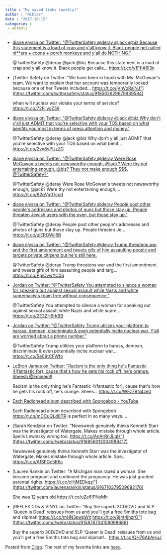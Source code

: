```yaml
---
title : "My saved links (weekly)"
author : "Niklas"
date : "2017-10-15"
categories : 
 - animals
---
```


- [diane elyssa on Twitter: "@TwitterSafety @deray @jack @biz Because this statement is a load of crap and y'all know it. Black people get called ni\*\*ers + coons + porch monkeys and y'all do NOTHING."](https://twitter.com/i/web/status/918509414990139394)
    
    @TwitterSafety @deray @jack @biz Because this statement is a load of crap and y'all know it. Black people get calle… https://t.co/y1FfIA6l3n
    
- [Twitter Safety on Twitter: "We have been in touch with Ms. McGowan's team. We want to explain that her account was temporarily locked because one of her Tweets included… https://t.co/jVnVoRsjNJ"](https://twitter.com/twittersafety/status/918502629679939584)
    
    when will nuclear war violate your terms of service? https://t.co/72FiiyoZ59
    
- [diane elyssa on Twitter: "@TwitterSafety @deray @jack @biz Why don't y'all just ADMIT that you're selective with your TOS based on what benifits you most in terms of press attention and money."](https://twitter.com/i/web/status/918506153897791488)
    
    @TwitterSafety @deray @jack @biz Why don't y'all just ADMIT that you're selective with your TOS based on what benif… https://t.co/2vv8yPUzZG
    
- [diane elyssa on Twitter: "@TwitterSafety @deray Were Rose McGowan's tweets not newsworthy enough, @jack? Were thy not entertaining enough, @biz? They not make enough $$$, @TwitterSafety?"](https://twitter.com/i/web/status/918505983638425600)
    
    @TwitterSafety @deray Were Rose McGowan's tweets not newsworthy enough, @jack? Were thy not entertaining enough,… https://t.co/B2qVg07cod
    
- [diane elyssa on Twitter: "@TwitterSafety @deray People post other people's addresses and photos of guns but those stay up. People threaten Jewish users with the oven, but those stay up."](https://twitter.com/i/web/status/918504787984953344)
    
    @TwitterSafety @deray People post other people's addresses and photos of guns but those stay up. People threaten Je… https://t.co/uiERGWjj8B
    
- [diane elyssa on Twitter: "@TwitterSafety @deray Trump threatens war and the first amendment and tweets gifs of him assaulting people and targets private citizens but he's still here.](https://twitter.com/i/web/status/918505448315158529)
    
    @TwitterSafety @deray Trump threatens war and the first amendment and tweets gifs of him assaulting people and targ… https://t.co/PpiOvwYC0S
    
- [Jordan on Twitter: "@TwitterSafety You attempted to silence a woman for speaking out against sexual assault while Nazis and white supremacists roam free without consequence."](https://twitter.com/i/web/status/918504870294032386)
    
    @TwitterSafety You attempted to silence a woman for speaking out against sexual assault while Nazis and white supre… https://t.co/2E3ZH9rkBB
    
- [Jordan on Twitter: "@TwitterSafety Trump utilizes your platform to harass, demean, discriminate & even potentially incite nuclear war. Y’all are worried about a phone number."](https://twitter.com/i/web/status/918504438687567872)
    
    @TwitterSafety Trump utilizes your platform to harass, demean, discriminate & even potentially incite nuclear war.… https://t.co/5e09tCFWfo
    
- [LeBron James on Twitter: "Racism is the only thing he's Fantastic 4(fantastic for), cause that's how he gets his rock off, he's orange. Sheesh @Eminem!!](https://twitter.com/i/web/status/917961576350699520)
    
    Racism is the only thing he's Fantastic 4(fantastic for), cause that's how he gets his rock off, he's orange. Shees… https://t.co/WFz7BN4ze0
    
- [Each Radiohead album described with Spongebob - YouTube](https://www.youtube.com/watch?v=TqQrkDXcDWU&feature=youtu.be)
    
    Each Radiohead album described with Spongebob https://t.co/mCCuQLd0TR is perfect in so many ways....
    
- [Sarah Kendzior on Twitter: "Newsweek genuinely thinks Kenneth Starr was the investigator of Watergate. Makes mistake through whole article. Spells Lewinsky wrong too. https://t.co/AnArRnJLgH"](https://twitter.com/i/web/status/916856013004988417)
    
    Newsweek genuinely thinks Kenneth Starr was the investigator of Watergate. Makes mistake through whole article. Spe… https://t.co/AfSFGc5R6c
    
- [Lauren Rankin on Twitter: "A Michigan man raped a woman. She became pregnant and continued the pregnancy. He was just granted parental rights. https://t.co/cHjMEDkqzl"](https://twitter.com/laurenarankin/status/916710379509682176)
    
    She was 12 years old https://t.co/uZe6IFNeMh
    
- [REFLEX CDs & VINYL on Twitter: "Buy the superb 3CD/DVD and 5LP 'Queen is Dead' reissues from us and you'll get a free Smiths tote bag and slipmat! https://t.co/mHN3pwpWit https://t.co/9j4t4jhzrO"](https://twitter.com/i/web/status/915878704106098689)
    
    Buy the superb 3CD/DVD and 5LP 'Queen is Dead' reissues from us and you'll get a free Smiths tote bag and slipmat!… https://t.co/QH76AbAHuJ
    

Posted from [Diigo](https://www.diigo.com). The rest of my favorite links are [here](https://www.diigo.com/user/npivic).
